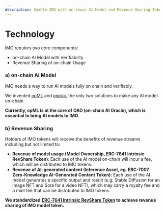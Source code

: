 ```yaml
---
description: Enable IMO with on-chain AI Model and Revenue Sharing Token
---
```


# Technology

IMO requires two core components:

* on-chain AI Model with Verifiability
* Revenue Sharing of on-chain Usage

### a) on-chain AI Model <a href="#heading-a-on-chain-ai-model" id="heading-a-on-chain-ai-model"></a>

IMO needs a way to run AI models fully on chain and verifiably.

We invented [opML](https://arxiv.org/pdf/2401.17555.pdf) and [opp/ai](https://arxiv.org/pdf/2402.15006), the only two solutions to make any AI model on-chain.

**Currently, opML is at the core of OAO (on-chain AI Oracle), which is essential to bring AI models to IMO**.

### b) Revenue Sharing <a href="#heading-b-revenue-sharing-through-erc-7641-intrinsic-revshare-token" id="heading-b-revenue-sharing-through-erc-7641-intrinsic-revshare-token"></a>

Holders of IMO tokens will receive the benefits of revenue streams including but not limited to:

* **Revenue of model usage (Model Ownership, ERC-7641 Intrinsic RevShare Token)**: Each use of the AI model on-chain will incur a fee, which will be distributed to IMO tokens.
* **Revenue of AI-generated content (Inference Asset, eg. ERC-7007 Zero-Knowledge AI-Generated Content Token):** Each use of the AI model generates a specific output and result (e.g. Stable Diffusion for an image NFT and Sora for a video NFT), which may carry a royalty fee and a mint fee that can be distributed to IMO tokens.

**We standardized** [**ERC-7641 Intrinsic RevShare Token**](https://ethereum-magicians.org/t/erc-7641-intrinsic-revshare-token/18999) **to achieve revenue sharing of IMO model token.**

<figure><img src="../.gitbook/assets/Untitled (1).png" alt=""><figcaption></figcaption></figure>
